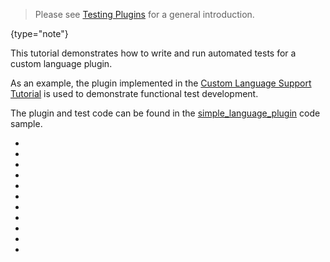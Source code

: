 [//]: # (title: Testing a Custom Language Plugin)

<!-- Copyright 2000-2022 JetBrains s.r.o. and other contributors. Use of this source code is governed by the Apache 2.0 license that can be found in the LICENSE file. -->

> Please see [Testing Plugins](testing_plugins.md) for a general introduction.
>
{type="note"}

This tutorial demonstrates how to write and run automated tests for a custom language plugin.

As an example, the plugin implemented in the [Custom Language Support Tutorial](custom_language_support_tutorial.md) is used to demonstrate functional test development.

The plugin and test code can be found in the [simple_language_plugin](https://github.com/JetBrains/intellij-sdk-code-samples/tree/main/simple_language_plugin) code sample.

*  [](tests_prerequisites.md)
*  [](parsing_test.md)
*  [](completion_test.md)
*  [](annotator_test.md)
*  [](formatter_test.md)
*  [](rename_test.md)
*  [](folding_test.md)
*  [](find_usages_test.md)
*  [](commenter_test.md)
*  [](reference_test.md)
*  [](documentation_test.md)


